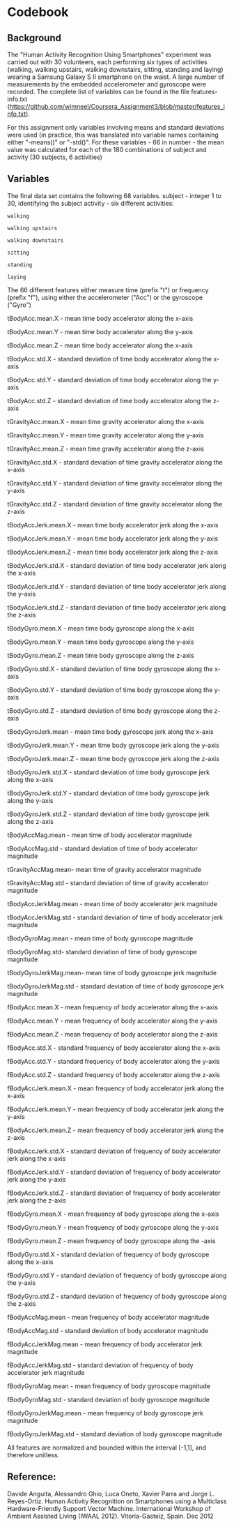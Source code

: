 # Codebook

## Background

The "Human Activity Recognition Using Smartphones" experiment was carried out with 30 volunteers, each performing six types of activities (walking, walking upstairs, walking downstairs, sitting, standing and laying) wearing a Samsung Galaxy S II smartphone on the waist. A large number of measurements by the embedded accelerometer and gyroscope were recorded. The complete list of variables can be found in the file features-info.txt (https://github.com/wimneel/Coursera_Assignment3/blob/master/features_info.txt).

For this assignment only variables involving means and standard deviations were used (in practice, this was translated into variable names containing either "-means()" or "-std()". For these variables - 66 in number - the mean value was calculated for each of the 180 combinations of subject and activity (30 subjects, 6 activities)

## Variables
The final data set contains the following 68 variables.
subject - integer 1 to 30, identifying the subject
activity - six different activities:

	walking
	
	walking upstairs
	
	walking downstairs
	
	sitting
	
	standing
	
	laying
	
The 66 different features either measure time (prefix "t") or frequency (prefix "f"), using either the accelerometer ("Acc") or the gyroscope ("Gyro")

tBodyAcc.mean.X - mean time body accelerator along the x-axis

tBodyAcc.mean.Y - mean time body accelerator along the y-axis

tBodyAcc.mean.Z - mean time body accelerator along the x-axis

tBodyAcc.std.X - standard deviation of time body accelerator along the x-axis

tBodyAcc.std.Y - standard deviation of time body accelerator along the y-axis

tBodyAcc.std.Z - standard deviation of time body accelerator along the z-axis

tGravityAcc.mean.X - mean time gravity accelerator along the x-axis

tGravityAcc.mean.Y - mean time gravity accelerator along the y-axis

tGravityAcc.mean.Z - mean time gravity accelerator along the z-axis

tGravityAcc.std.X - standard deviation of time gravity accelerator along the x-axis

tGravityAcc.std.Y - standard deviation of time gravity accelerator along the y-axis

tGravityAcc.std.Z - standard deviation of time gravity accelerator along the z-axis

tBodyAccJerk.mean.X - mean time body accelerator jerk along the x-axis

tBodyAccJerk.mean.Y - mean time body accelerator jerk along the y-axis

tBodyAccJerk.mean.Z - mean time body accelerator jerk along the z-axis

tBodyAccJerk.std.X - standard deviation of time body accelerator jerk along the x-axis

tBodyAccJerk.std.Y - standard deviation of time body accelerator jerk along the y-axis

tBodyAccJerk.std.Z - standard deviation of time body accelerator jerk along the z-axis

tBodyGyro.mean.X - mean time body gyroscope along the x-axis

tBodyGyro.mean.Y - mean time body gyroscope along the y-axis

tBodyGyro.mean.Z - mean time body gyroscope along the z-axis

tBodyGyro.std.X - standard deviation of time body gyroscope along the x-axis

tBodyGyro.std.Y - standard deviation of time body gyroscope along the y-axis

tBodyGyro.std.Z - standard deviation of time body gyroscope along the z-axis

tBodyGyroJerk.mean - mean time body gyroscope jerk along the x-axis

tBodyGyroJerk.mean.Y - mean time body gyroscope jerk along the y-axis

tBodyGyroJerk.mean.Z - mean time body gyroscope jerk along the z-axis

tBodyGyroJerk.std.X - standard deviation of time body gyroscope jerk along the x-axis

tBodyGyroJerk.std.Y - standard deviation of time body gyroscope jerk along the y-axis

tBodyGyroJerk.std.Z - standard deviation of time body gyroscope jerk along the z-axis

tBodyAccMag.mean - mean time of body accelerator magnitude 

tBodyAccMag.std - standard deviation of time of body accelerator magnitude 

tGravityAccMag.mean- mean time of gravity accelerator magnitude 

tGravityAccMag.std - standard deviation of time of gravity accelerator magnitude 

tBodyAccJerkMag.mean - mean time of body accelerator jerk magnitude 

tBodyAccJerkMag.std - standard deviation of time of body accelerator jerk magnitude

tBodyGyroMag.mean - mean time of body gyroscope magnitude

tBodyGyroMag.std- standard deviation of time of body gyroscope magnitude

tBodyGyroJerkMag.mean- mean time of body gyroscope jerk magnitude

tBodyGyroJerkMag.std - standard deviation of time of body gyroscope jerk magnitude

fBodyAcc.mean.X - mean frequency of body accelerator along the x-axis

fBodyAcc.mean.Y - mean frequency of body accelerator along the y-axis

fBodyAcc.mean.Z - mean frequency of body accelerator along the z-axis

fBodyAcc.std.X - standard frequency of body accelerator along the x-axis

fBodyAcc.std.Y - standard frequency of body accelerator along the y-axis

fBodyAcc.std.Z - standard frequency of body accelerator along the z-axis

fBodyAccJerk.mean.X - mean frequency of body accelerator jerk along the x-axis

fBodyAccJerk.mean.Y - mean frequency of body accelerator jerk along the y-axis

fBodyAccJerk.mean.Z - mean frequency of body accelerator jerk along the z-axis

fBodyAccJerk.std.X - standard deviation of frequency of body accelerator jerk along the x-axis

fBodyAccJerk.std.Y - standard deviation of frequency of body accelerator jerk along the y-axis

fBodyAccJerk.std.Z - standard deviation of frequency of body accelerator jerk along the z-axis

fBodyGyro.mean.X - mean frequency of body gyroscope along the x-axis

fBodyGyro.mean.Y - mean frequency of body gyroscope along the y-axis

fBodyGyro.mean.Z - mean frequency of body gyroscope along the -axis

fBodyGyro.std.X - standard deviation of frequency of body gyroscope along the x-axis

fBodyGyro.std.Y - standard deviation of frequency of body gyroscope along the y-axis

fBodyGyro.std.Z - standard deviation of frequency of body gyroscope along the z-axis

fBodyAccMag.mean - mean frequency of body accelerator magnitude

fBodyAccMag.std - standard deviation of body accelerator magnitude

fBodyAccJerkMag.mean - mean frequency of body accelerator jerk magnitude

fBodyAccJerkMag.std - standard deviation of frequency of body accelerator jerk magnitude

fBodyGyroMag.mean - mean frequency of body gyroscope magnitude

fBodyGyroMag.std - standard deviation of body gyroscope magnitude

fBodyGyroJerkMag.mean - mean frequency of body gyroscope jerk magnitude

fBodyGyroJerkMag.std - standard deviation of body gyroscope magnitude


All features are normalized and bounded within the interval [-1,1], and therefore unitless.


## Reference:

Davide Anguita, Alessandro Ghio, Luca Oneto, Xavier Parra and Jorge L. Reyes-Ortiz. Human Activity Recognition on Smartphones using a Multiclass Hardware-Friendly Support Vector Machine. International Workshop of Ambient Assisted Living (IWAAL 2012). Vitoria-Gasteiz, Spain. Dec 2012